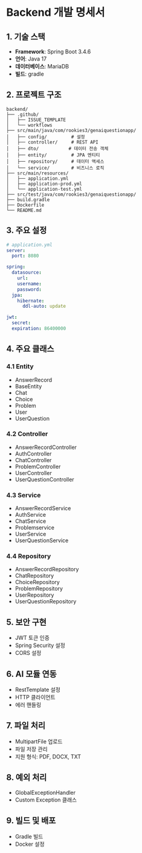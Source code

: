 # Backend 개발 명세서

## 1. 기술 스택

- **Framework**: Spring Boot 3.4.6
- **언어**: Java 17
- **데이터베이스**: MariaDB
- **빌드**: gradle

## 2. 프로젝트 구조

```
backend/
├── .github/
│   ├── ISSUE_TEMPLATE
│   └── workflows
├── src/main/java/com/rookies3/genaiquestionapp/
│   ├── config/         # 설정
│   ├── controller/     # REST API
│   ├── dto/           # 데이터 전송 객체
│   ├── entity/         # JPA 엔티티
│   ├── repository/     # 데이터 액세스
│   └── service/        # 비즈니스 로직
├── src/main/resources/
│   ├── application.yml
│   ├── application-prod.yml
│   └── application-test.yml
├── src/test/java/com/rookies3/genaiquestionapp/
├── build.gradle
├── Dockerfile
└── README.md
```

## 3. 주요 설정

```yaml
# application.yml
server:
  port: 8080

spring:
  datasource:
    url:
    username:
    password:
  jpa:
    hibernate:
      ddl-auto: update

jwt:
  secret:
  expiration: 86400000
```

## 4. 주요 클래스

### 4.1 Entity

- AnswerRecord
- BaseEntity
- Chat
- Choice
- Problem
- User
- UserQuestion

### 4.2 Controller

- AnswerRecordController
- AuthController
- ChatController
- ProblemController
- UserController
- UserQuestionController

### 4.3 Service

- AnswerRecordService
- AuthService
- ChatService
- Problemservice
- UserService
- UserQuestionService

### 4.4 Repository

- AnswerRecordRepository
- ChatRepository
- ChoiceRepository
- ProblemRepository
- UserRepository
- UserQuestionRepository

## 5. 보안 구현

- JWT 토큰 인증
- Spring Security 설정
- CORS 설정

## 6. AI 모듈 연동

- RestTemplate 설정
- HTTP 클라이언트
- 에러 핸들링

## 7. 파일 처리

- MultipartFile 업로드
- 파일 저장 관리
- 지원 형식: PDF, DOCX, TXT

## 8. 예외 처리

- GlobalExceptionHandler
- Custom Exception 클래스

## 9. 빌드 및 배포

- Gradle 빌드
- Docker 설정
